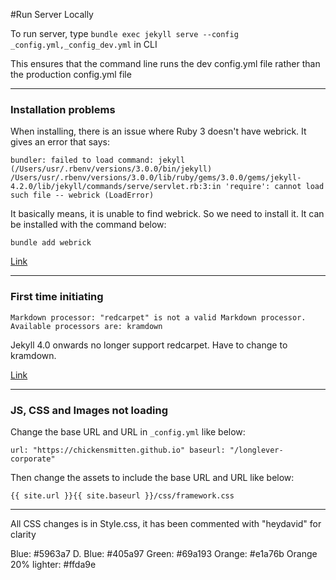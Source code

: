 #Run Server Locally

To run server, type `bundle exec jekyll serve --config _config.yml,_config_dev.yml` in CLI

This ensures that the command line runs the dev config.yml file rather than the production config.yml file

----------------------------------------------------

### Installation problems

When installing, there is an issue where Ruby 3 doesn't have webrick. It gives an error that says:

`bundler: failed to load command: jekyll (/Users/usr/.rbenv/versions/3.0.0/bin/jekyll)
/Users/usr/.rbenv/versions/3.0.0/lib/ruby/gems/3.0.0/gems/jekyll-4.2.0/lib/jekyll/commands/serve/servlet.rb:3:in 'require': cannot load such file -- webrick (LoadError)`

It basically means, it is unable to find webrick. So we need to install it. It can be installed with the command below:

`bundle add webrick`

[Link](https://talk.jekyllrb.com/t/load-error-cannot-load-such-file-webrick/5417/6)

----------------------------------------------------

### First time initiating

`Markdown processor: "redcarpet" is not a valid Markdown processor.
                    Available processors are: kramdown`

Jekyll 4.0 onwards no longer support redcarpet. Have to change to kramdown.

[Link](https://github.com/jekyll/jekyll/issues/7838)

----------------------------------------------------

### JS, CSS and Images not loading

Change the base URL and URL in `_config.yml` like below:

`url: "https://chickensmitten.github.io"
baseurl: "/longlever-corporate"`

Then change the assets to include the base URL and URL like below:

`{{ site.url }}{{ site.baseurl }}/css/framework.css`



------------------------------------------------------

All CSS changes is in Style.css, it has been commented with "heydavid" for clarity

Blue: #5963a7
D. Blue: #405a97
Green: #69a193
Orange: #e1a76b
Orange 20% lighter: #ffda9e















